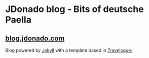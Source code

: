 # JDonado blog - Bits of deutsche Paella
## [blog.jdonado.com](http://blog.jdonado.com)
Blog powered by [Jekyll](https://jekyllrb.com/) with a template based in [Travelogue](https://github.com/SalGnt/Travelogue);

